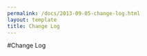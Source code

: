 ```yaml
---
permalink: /docs/2013-09-05-change-log.html
layout: template
title: Change Log
---
```


#Change Log

